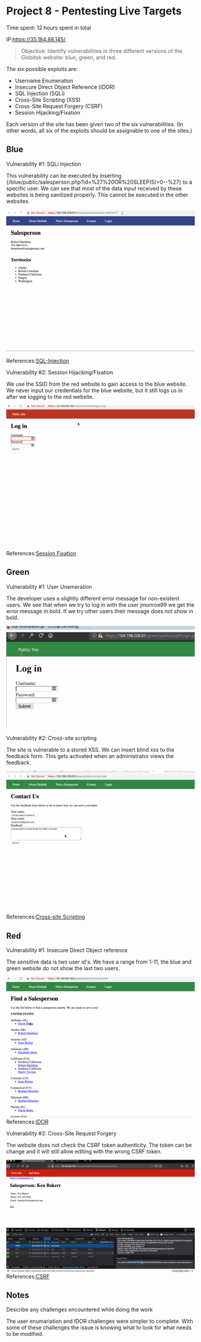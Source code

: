 # Project 8 - Pentesting Live Targets

Time spent: 12 hours spent in total

IP:https://35.184.88.145/

> Objective: Identify vulnerabilities in three different versions of the Globitek website: blue, green, and red.

The six possible exploits are:
* Username Enumeration
* Insecure Direct Object Reference (IDOR)
* SQL Injection (SQLi)
* Cross-Site Scripting (XSS)
* Cross-Site Request Forgery (CSRF)
* Session Hijacking/Fixation

Each version of the site has been given two of the six vulnerabilities. (In other words, all six of the exploits should be assignable to one of the sites.)

## Blue


Vulnerability #1: SQLi Injection

This vulnerability can be executed by inserting {/blue/public/salesperson.php?id=%27%20OR%20SLEEP(5)=0--%27} to a specific user. We can see that most of the data input received by these websites is being sanitized properly. This cannot be executed in the other websites.

![](https://github.com/lcano8/Codepath/blob/master/Week%209/SQL%20injection.gif)

References:[SQL-Injection](https://guides.codepath.org/websecurity/SQL-Injection)


Vulnerability #2: Session Hijacking/Fixation

We use the SSID from the red website to gain access to the blue website. We never input our credentials for the blue website, but it still logs us in after we logging to the red website.

![](https://github.com/lcano8/Codepath/blob/master/Week%209/Session%20Hijacking.gif)

References:[Session Fixation](https://guides.codepath.com/websecurity/Session-Fixation)


## Green


Vulnerability #1: User Unemeration

The developer uses a slightly different error message for non-existent users. We see that when we try to log in with the user jmonroe99 we get the error message in bold. If we try other users their message does not show in bold. 

 ![](https://github.com/lcano8/Codepath/blob/master/Week%209/User%20enumaration.gif)


Vulnerability #2: Cross-site scripting

The site is vulnerable to a stored XSS. We can insert blind xss to the feedback form. This gets activated when an administrator views the feedback. 

 ![](https://github.com/lcano8/Codepath/blob/master/Week%209/Cross-site%20scripting.gif)
References:[Cross-site Scripting](https://guides.codepath.com/websecurity/Cross-Site-Scripting)


## Red

Vulnerability #1: Insecure Direct Object reference

The sensitive data is two user id's. We have a range from 1-11, the blue and green website do not show the last two users. 

![](https://github.com/lcano8/Codepath/blob/master/Week%209/IDOR.gif)
References:[IDOR](https://guides.codepath.com/websecurity/Insecure-Direct-Object-Reference)


Vulnerability #2: Cross-Site Request Forgery

The website does not check the CSRF token authenticity. The token can be change and it will still allow editing with the wrong CSRF token.

![](https://github.com/lcano8/Codepath/blob/master/Week%209/CSRF.gif)
References:[CSRF](https://guides.codepath.com/websecurity/Cross-Site-Request-Forgery#csrf-post-request-attack)
## Notes

Describe any challenges encountered while doing the work

The user enumariation and IDOR challenges were simpler to complete. With some of these challenges the issue is knowing what to look for what needs to be modified.
